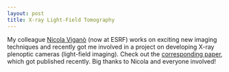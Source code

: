 ```yaml
---
layout: post
title: X-ray Light-Field Tomography
---
```

My colleague [Nicola Viganò](https://obi-wan.github.io/) (now at ESRF) works on exciting new imaging techniques and recently got me involved in a project on developing X-ray plenoptic cameras (light-field imaging). Check out the [corresponding paper](https://www.mdpi.com/2313-433X/6/12/138), which got published recently. Big thanks to Nicola and everyone involved!
